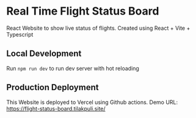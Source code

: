 # Real Time Flight Status Board

React Website to show live status of flights. Created using React + Vite + Typescript

## Local Development
Run `npm run dev` to run dev server with hot reloading

## Production Deployment
This Website is deployed to Vercel using Github actions. 
Demo URL: https://flight-status-board.tilakpuli.site/
